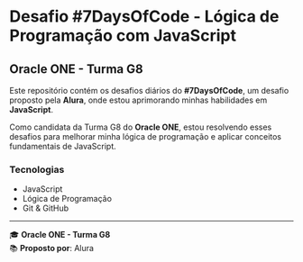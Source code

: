 # Desafio #7DaysOfCode - Lógica de Programação com JavaScript  
## Oracle ONE - Turma G8

Este repositório contém os desafios diários do **#7DaysOfCode**, um desafio proposto pela **Alura**, onde estou aprimorando minhas habilidades em **JavaScript**. 

Como candidata da Turma G8 do **Oracle ONE**, estou resolvendo esses desafios para melhorar minha lógica de programação e aplicar conceitos fundamentais de JavaScript.

### Tecnologias
- JavaScript
- Lógica de Programação
- Git & GitHub

---
🎓 **Oracle ONE - Turma G8**  
📚 **Proposto por**: Alura
